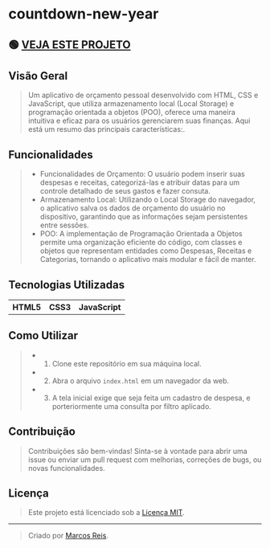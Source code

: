 
# countdown-new-year




## 🟢 <a href="https://projetos.marcosreis.dev.br/orcamento-pessoal/index.html" target="_blank" rel="noopener"> VEJA ESTE PROJETO </a>


## Visão Geral 

>Um aplicativo de orçamento pessoal desenvolvido com HTML, CSS e JavaScript, que utiliza armazenamento local (Local Storage) e programação orientada a objetos (POO), 
oferece uma maneira intuitiva e eficaz para os usuários gerenciarem suas finanças. Aqui está um resumo das principais características:.

## Funcionalidades

>- Funcionalidades de Orçamento: O usuário podem inserir suas despesas e receitas, categorizá-las e atribuir datas para um controle detalhado de seus gastos e fazer consuta.
>- Armazenamento Local: Utilizando o Local Storage do navegador, o aplicativo salva os dados de orçamento do usuário no dispositivo, garantindo que as informações sejam persistentes entre sessões.
>- POO: A implementação de Programação Orientada a Objetos permite uma organização eficiente do código, com classes e objetos que representam entidades como Despesas, 
   Receitas e Categorias, tornando o aplicativo mais modular e fácil de manter.

## Tecnologias Utilizadas

<table>
   <tr>
      <th> HTML5 </th>
      <th> CSS3 </th>
      <th> JavaScript </th>
  </tr>
</table>

## Como Utilizar

>- 1. Clone este repositório em sua máquina local.
>- 2. Abra o arquivo `index.html` em um navegador da web.
>- 3. A tela inicial exige que seja feita um cadastro de despesa, e porteriormente uma consulta por filtro aplicado.


## Contribuição

> Contribuições são bem-vindas! Sinta-se à vontade para abrir uma issue ou enviar um pull request com melhorias, correções de bugs, ou novas funcionalidades.

## Licença

>Este projeto está licenciado sob a [Licença MIT](LICENSE).

---

>Criado por [Marcos Reis](https://github.com/marcosreisdevbr).
